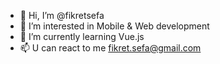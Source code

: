 - 👋 Hi, I’m @fikretsefa
- 👀 I’m interested in Mobile & Web development
- 🌱 I’m currently learning Vue.js
- 📫 U can react to me fikret.sefa@gmail.com

<!---
fikretsefa/fikretsefa is a ✨ special ✨ repository because its `README.md` (this file) appears on your GitHub profile.
You can click the Preview link to take a look at your changes.
--->
